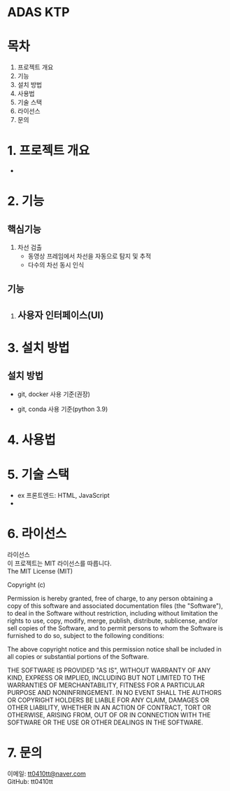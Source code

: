# ADAS KTP

# 목차
1. 프로젝트 개요
2. 기능
3. 설치 방법
4. 사용법
5. 기술 스택
6. 라이선스
7. 문의

# 1. 프로젝트 개요
- 

# 2. 기능
## 핵심기능 
1. 차선 검출 
    - 동영상 프레임에서 차선을 자동으로 탐지 및 추적    
    - 다수의 차선 동시 인식

## 기능
1. 사용자 인터페이스(UI)
    - 

# 3. 설치 방법
## 설치 방법
- git, docker 사용 기준(권장)

- git, conda 사용 기준(python 3.9)


# 4. 사용법


# 5. 기술 스택
- ex 프론트엔드: HTML, JavaScript  
- 

# 6. 라이선스
라이선스  
이 프로젝트는 MIT 라이선스를 따릅니다.   
The MIT License (MIT)  

Copyright (c) <year> <copyright holders>  

Permission is hereby granted, free of charge, to any person obtaining a copy of this software and associated documentation files (the "Software"), to deal in the Software without restriction, including without limitation the rights to use, copy, modify, merge, publish, distribute, sublicense, and/or sell copies of the Software, and to permit persons to whom the Software is furnished to do so, subject to the following conditions:

The above copyright notice and this permission notice shall be included in all copies or substantial portions of the Software.

THE SOFTWARE IS PROVIDED "AS IS", WITHOUT WARRANTY OF ANY KIND, EXPRESS OR IMPLIED, INCLUDING BUT NOT LIMITED TO THE WARRANTIES OF MERCHANTABILITY, FITNESS FOR A PARTICULAR PURPOSE AND NONINFRINGEMENT. IN NO EVENT SHALL THE AUTHORS OR COPYRIGHT HOLDERS BE LIABLE FOR ANY CLAIM, DAMAGES OR OTHER LIABILITY, WHETHER IN AN ACTION OF CONTRACT, TORT OR OTHERWISE, ARISING FROM, OUT OF OR IN CONNECTION WITH THE SOFTWARE OR THE USE OR OTHER DEALINGS IN THE SOFTWARE.

# 7. 문의
이메일: tt0410tt@naver.com  
GitHub: tt0410tt  